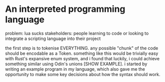 # An interpreted programming language

problem: lua sucks
stakeholders: people learning to code or looking to integrate a scripting language into their project

the first step is to tokenise EVERYTHING. any possible "chunk" of the code should be encodable as a Token. something like this would be trivially easy with Rust's expansive enum system, and i found that luckily, i could achieve something similar using Odin's unions [SHOW EXAMPLE]. i started by writing an example program in my language, which also gave me the opportunity to make some key decisions about how the syntax should work.
